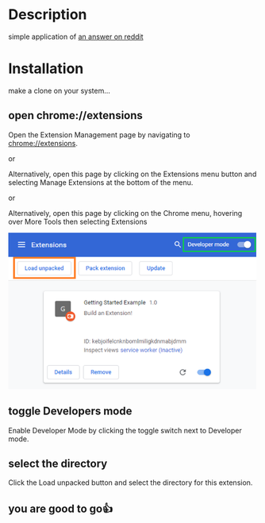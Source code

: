 # Description

  simple application of [an answer on reddit](https://www.reddit.com/r/chrome/comments/e3txhi/change_pdfs_to_dark_mode/?utm_source=share&utm_medium=web2x&context=3)

# Installation
  make a clone on your system...

## open chrome://extensions
  Open the Extension Management page by navigating to [chrome://extensions](chrome://extensions).
  
  or
  
  Alternatively, open this page by clicking on the Extensions menu button and selecting Manage Extensions at the bottom of the menu.
  
  or
  
  Alternatively, open this page by clicking on the Chrome menu, hovering over More Tools then selecting Extensions
  
  <img src="./images/ext.png" width="500">

 ## toggle Developers mode
  Enable Developer Mode by clicking the toggle switch next to Developer mode.

 ## select the directory
  Click the Load unpacked button and select the directory for this extension.

 ## you are good to go👍
